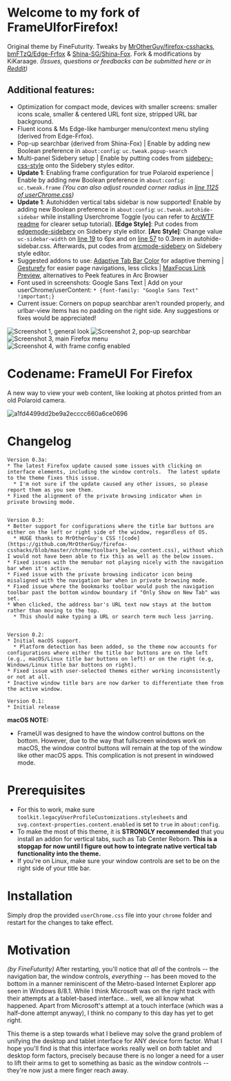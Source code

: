# Welcome to my fork of FrameUIforFirefox!
Original theme by FineFuturity. Tweaks by [MrOtherGuy/firefox-csshacks](https://mrotherguy.github.io/firefox-csshacks/), [bmFTzQ/Edge-Frfox](https://github.com/bmFtZQ/edge-frfox) & [Shina-SG/Shina-Fox](https://github.com/Shina-SG/Shina-Fox). Fork & modifications by KiKaraage.  *(Issues, questions or feedbacks can be submitted here or in [Reddit](https://old.reddit.com/r/FirefoxCSS/comments/1bzos14/presenting_my_version_of_frameui_for_firefox/))*

## Additional features:
* Optimization for compact mode, devices with smaller screens: smaller icons scale, smaller & centered URL font size, stripped URL bar background.
* Fluent icons & Ms Edge-like hamburger menu/context menu styling (derived from Edge-Frfox).
* Pop-up searchbar (derived from Shina-Fox) | Enable by adding new Boolean preference in `about:config`: `uc.tweak.popup-search`
* Multi-panel Sidebery setup | Enable by putting codes from [sidebery-css-style](https://github.com/KiKaraage/ArcWTF/blob/main/sidebery-css-style) onto the Sidebery styles editor.
* **Update 1**: Enabling frame configuration for true Polaroid experience | Enable by adding new Boolean preference in `about:config`: `uc.tweak.frame` *(You can also adjust rounded corner radius in [line 1125 of userChrome.css](https://github.com/KiKaraage/FrameUIforFirefox/blob/82a10ad9219cdc9b9da1af1860a91d2042ee4422/userChrome.css#L1125))*
* **Update 1**: Autohidden vertical tabs sidebar is now supported! Enable by adding new Boolean preference in `about:config`: `uc.tweak.autohide-sidebar` while installing Userchrome Toggle (you can refer to [ArcWTF readme]([h](https://github.com/KiKaraage/ArcWTF)) for clearer setup tutorial). **[Edge Style]**: Put codes from [edgemode-sidebery](./edgemode-sidebery) on Sidebery style editor. **[Arc Style]**: Change value `uc-sidebar-width` on [line 19](./autohide-sidebar.css#L19) to 6px and on [line 57](./autohide-sidebar.css#L57) to 0.3rem in autohide-sidebar.css. Afterwards, put codes from [arcmode-sidebery](./arcmode-sidebery) on Sidebery style editor.
* Suggested addons to use: [Adaptive Tab Bar Color](https://github.com/easonwong-de/Adaptive-Tab-Bar-Colour) for adaptive theming | [Gesturefy](https://github.com/Robbendebiene/Gesturefy) for easier page navigations, less clicks | [MaxFocus Link Preview](https://addons.mozilla.org/en-US/firefox/addon/maxfocus-link-preview/reviews/), alternatives to Peek features in Arc Browser
* Font used in screenshots: Google Sans Text | Add on your userChrome/userContent: `* {font-family: "Google Sans Text" !important;}`
* Current issue: Corners on popup searchbar aren't rounded properly, and urlbar-view items has no padding on the right side. Any suggestions or fixes would be appreciated!

![Screenshot 1, general look](https://github.com/KiKaraage/FrameUIforFirefox/assets/10529881/42e42d1f-8830-442a-8e64-b725cd6da508)
![Screenshot 2, pop-up searchbar](https://github.com/KiKaraage/FrameUIforFirefox/assets/10529881/9f35fee2-a9b4-477c-9747-8d01d3978eb5)
![Screenshot 3, main Firefox menu](https://github.com/KiKaraage/FrameUIforFirefox/assets/10529881/928fbe4c-573f-45ba-bb20-a6d514742b13)
![Screenshot 4, with frame config enabled](https://github.com/KiKaraage/FrameUIforFirefox/assets/10529881/c5f21506-6d36-4485-a479-26a5f652ac66)


# Codename: FrameUI For Firefox
A new way to view your web content, like looking at photos printed from an old Polaroid camera.

![a1fd4499dd2be9a2ecccc660a6ce0696](https://github.com/FineFuturity/FrameUIForFirefox/assets/19298107/75c5a475-d440-4481-a002-9cdb754155ed)

# Changelog
```
Version 0.3a:
* The latest Firefox update caused some issues with clicking on interface elements, including the window controls.  The latest update to the theme fixes this issue.
  * I'm not sure if the update caused any other issues, so please report them as you see them.  
* Fixed the alignment of the private browsing indicator when in private browsing mode.
 

Version 0.3:
* Better support for configurations where the title bar buttons are either on the left or right side of the window, regardless of OS.
  * HUGE thanks to MrOtherGuy's CSS ![code](https://github.com/MrOtherGuy/firefox-csshacks/blob/master/chrome/toolbars_below_content.css), without which I would not have been able to fix this as well as the below issues.
* Fixed issues with the menubar not playing nicely with the navigation bar when it's active.
* Fixed issue with the private browsing indicator icon being misaligned with the navigation bar when in private browsing mode.
* Fixed issue where the bookmarks toolbar would push the navigation toolbar past the bottom window boundary if "Only Show on New Tab" was set.
* When clicked, the address bar's URL text now stays at the bottom rather than moving to the top.
  * This should make typing a URL or search term much less jarring.


Version 0.2:
* Initial macOS support.
  * Platform detection has been added, so the theme now accounts for configurations where either the title bar buttons are on the left (e.g., macOS/Linux title bar buttons on left) or on the right (e.g, Windows/Linux title bar buttons on right).
* Fixed issue with user-selected themes either working inconsistently or not at all.
* Inactive window title bars are now darker to differentiate them from the active window.
 
Version 0.1:
* Initial release
```


**macOS NOTE:**
* FrameUI was designed to have the window control buttons on the bottom. However, due to the way that fullscreen windows work on macOS, the window control buttons will remain at the top of the window like other macOS apps. This complication is not present in windowed mode.

# Prerequisites
* For this to work, make sure `toolkit.legacyUserProfileCustomizations.stylesheets` and `svg.context-properties.content.enabled` is set to `true` in `about:config`.
* To make the most of this theme, it is **STRONGLY recommended** that you install an addon for vertical tabs, such as Tab Center Reborn.  **This is a stopgap for now until I figure out how to integrate native vertical tab functionality into the theme.**
* If you're on Linux, make sure your window controls are set to be on the right side of your title bar.

# Installation

Simply drop the provided `userChrome.css` file into your `chrome` folder and restart for the changes to take effect.

# Motivation
_(by FineFuturity)_ After restarting, you'll notice that *all* of the controls -- the navigation bar, the window controls, *everything* -- has been moved to the bottom in a manner reminiscent of the Metro-based Internet Explorer app seen in Windows 8/8.1.  While I think Microsoft was on the right track with their attempts at a tablet-based interface... well, we all know what happened.  Apart from Microsoft's attempt at a touch interface (which was a half-done attempt anyway), I think no company to this day has yet to get right.

This theme is a step towards what I believe may solve the grand problem of unifying the desktop and tablet interface for ANY device form factor.  What I hope you'll find is that this interface works really well on *both* tablet and desktop form factors, precisely because there is no longer a need for a user to lift their arms to get to something as basic as the window controls -- they're now just a mere finger reach away. 
